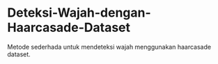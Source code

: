 # Deteksi-Wajah-dengan-Haarcasade-Dataset
Metode sederhada untuk mendeteksi wajah menggunakan haarcasade dataset.

